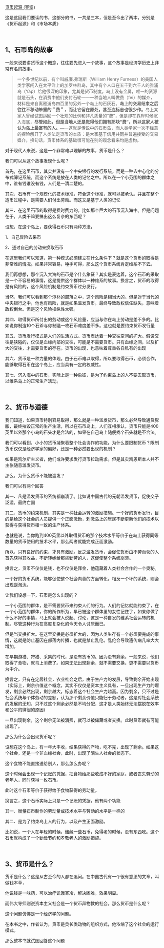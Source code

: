 <p></p><a href="http://link.zhihu.com/?target=https%3A//book.douban.com/subject/33161227/" data-draft-node="block" data-draft-type="link-card" data-image="https://picx.zhimg.com/v2-c4144372d7568875175aa5f1f5e065e8_l.jpg?source=d16d100b" data-image-width="270" data-image-height="270" class=" wrap external" target="_blank" rel="nofollow noreferrer">货币起源 (豆瓣)</a><p data-pid="qV4QoFcl">这是这回我们要读的书，这部分的书，一共是三本，但是至今出了两本，分别是《货币起源》和《市场本质》</p><p><br></p><h2>1、石币岛的故事</h2><p data-pid="mOrv3sHo">一般来说要讲货币这个概念，往往要先进入一个故事，这个故事是经济学历史上非常有名的故事。</p><blockquote data-pid="ahueIVDS">一个多世纪以前，有个叫威廉.弗瑞斯（William Henry Furness）的美国人类学家闯入在太平洋上的加罗林群岛，其中有个人口在五千到六千人的雅浦岛（Yap）给他很深的印象，尤其是货币制度。岛上没有金属，唯一的资源就是石头，在消费中他们支付石轮——一种当地人叫做费（fei）的媒介，材料是来自离雅浦岛四百里的另外一个岛上的石灰石。<b>岛上的交易结束之后往往不移动笨重的＂费＂，而让它留在原处，甚至连标志也很少作。</b>岛上某家人曾经试图运回一个壮观的比例和非凡质量的“费”，但是却在靠岸时候沉入海底，<b>尽管如此，但是当地人还是觉得他们拥有那块“费”，所以这家人被认为岛上最富有的人。—</b>—这就是传说中的石币岛，而人类学家一次不经意的探险解开了人类法定货币的本质：是大家基于信用共同并普遍接受的交易媒介，换句话，货币体系的基础很可能在别的观念看来均是虚构。</blockquote><p data-pid="piajss93">对于现代人来说，这是一个非常难以理解的故事，货币是什么？</p><p data-pid="iLf3NbCe">我们可以从这个故事发现什么呢？</p><p data-pid="mTI27bis">首先，在这里石币，其实并没有一个中央银行的发行系统，而是一种去中心化的分布式簿记系统，而这个系统是放在人类的记忆之中。所以在一个小范围的群体之中，谁有钱谁没有钱，人们是一清二楚的。</p><p data-pid="D6jCxZlJ">其次、石币有一个规模化的技术标准，符合这个标准，就可以被承认。并且在整个造币过程中，是需要人们付出劳动。而这又是基于人类的记忆</p><p data-pid="4a9yWMf_">其三、在这里石币的取得是费时费力的，比如那个巨大的石币沉入海中。但是问题在于，人类干嘛要搞出这么复杂的东西呢？</p><p data-pid="eNTnDh0D">设想，在这个岛上，要获得石币只有两种方法，</p><p data-pid="4QzWqyij">1、自己冒险去采币</p><p data-pid="fqBzFXUx">2、通过自己的劳动来换取石币</p><p data-pid="NYX6IcR-">在这里我们可以知道，第一种模式必须建立在什么条件下？就是这个货币的取得是非常难的情况。如果非常容易，唾手可得，那么这个货币系统肯定维系不下去。</p><p data-pid="P5Yh3TNm">我们再想想，那个沉入大海的石币是个什么象征？其实是表达着，这个石币的采取是一个不容易的事情，这是提供这个群体以一种维系的故事。换言之，货币的取得是有风险的，这个风险机制是约束货币过分发行。</p><p data-pid="fkwjcOO_">当然，我们可以看到那个淳朴的部落之中，这个风险是相当大的。但是对于当代的中央银行之中，他也有风险，就是如果滥发货币，最终导致政权信任缺失，意味着政权倒台。但是这个风险操纵性太强。</p><p data-pid="xgb5Uu1m">其四、取得货币所付出的劳动或这个风险量，应当与你在岛上劳动是差不多的。比如说你制造10个石斧与你制造一枚石币难度差不多。这也就是要约束货币发行量</p><p data-pid="HCa82yr4">其五、货币发行模式是人们的生活方式。货币表达着一种交往空间的扩大。假设交往是狭隘的，仅仅是血缘内部的交往，可能是不需要货币。只有血缘之间，以及扩大的交往，才需要货币的存在。货币的出现，也意味着尊重各自私有的出现</p><p data-pid="NedUIwMS">其六、货币是一种力量的体现。由于石币难以取得，所以要取得石币，必须合作，能够取得石币在这个岛上，应当具有一定的权威性。</p><p data-pid="GOrLjdeC">其七、沉入海中的石币，实际上是一种象征，是为了约束岛上的人不要去取货币，以维系岛上的正常生产活动。</p><p><br></p><h2>2、货币与道德</h2><p data-pid="8GuIWeYS">我们知道，如果货币特别容易取得，那么就是一种滥发货币，那么必然导致通货膨胀，最终摧毁正常的生产生活，所以在石币岛上，人们互相承认，货币只能是400英里以外那个小岛的石头才是合法的，如果在自己岛上随便找个石头就是不合法。</p><p data-pid="4drCyjeu">我们可以看到，小小的货币凝聚着整个社会协作的功能，为什么要限制货币？限制货币仅仅是经济学家的偏好，还是一种必然要出现的机制？</p><p data-pid="_vkCHQ1f">如果是凯尔斯主义者，他们或许要求发行货币拉动需求。但是其实凯恩斯本人并不主张随意滥发货币。</p><p data-pid="gPRORXxp">那么，为什么货币不能被滥发？</p><p data-pid="yJyPlpO9">我们可以有两个回答</p><p data-pid="1d11wVl1">其一、凡是滥发货币的系统都崩溃了。比如说中国古代的元朝滥发货币，促使交子泛滥，最终亡国</p><p data-pid="8CZgrPJv">其二、货币的约束机制，其实是一种社会运转的激励措施。一个好的货币发行，目的是给这个社会的人员提供一个正面激励，刺激岛上的居民不断更新他们的技术以获得与获得货币相一致的生产体系。</p><p data-pid="kRRfugZ8">也就是说，当你跑到400英里以外取得货币的那个技术水平等价于在岛上获得同等数量的货币使用的技术水平，那么两者就能完成正面激励。</p><p data-pid="2tGFt3IJ">所以，只有良好的约束，才具有激励。反之滥发货币，会促使货币由不劳而获的人首先获得其收益，不断转嫁给那些勤劳的人，这促使整个系统崩溃。</p><p data-pid="6S1Q3kK3">换言之，货币不仅仅是钱，也不仅仅是拜金，他蕴藏着人类社会合作的一个奥秘。</p><p data-pid="XotH6iNz">一个好的货币系统，能够促使整个社会向善的方面转化，相反一个坏的系统，则会出现逆淘汰。</p><p data-pid="NA7FBoig">让我们设想一下，石币是怎么出现的？</p><p data-pid="KBavi3Uv">一个小范围的群体，是不需要货币来约束人们的行为。人们的记忆就能约束了，在一个小范围的群体，你的所作所为，早已被这个群体里的女性记住了，如果你做了什么不好的事情，马上就会被人说起、讨论，这是一种自发的维系社会运转的机制。尽管这种行为在高度复杂化的今天令人讨厌而已。</p><p data-pid="PhXi0Ub_">但是当交换扩大。在这里交换是必须扩大的，因为人类生存有一个必须要完成的事情，这就是防止基因在部落内传播，也就是禁止乱伦。乱伦会导致遗传病几率大大增加。</p><p data-pid="vwrj5cvy">在早期游猎、狩猎、采集的时代，是没有货币的。因为没有剩余，一般来说，他们取得了食物，就马上消费了。如果无法出现剩余，就不需要交换，更不需要以货币为中介。</p><p data-pid="LnyO1SU9">换言之，只有在定居社会，农业社会之后，由于生产力的发展，导致剩余开始出现（实际上，剩余价值这个概念，其实不仅仅是资本主义具有，一旦出现生产力的爆发，剩余必然出现，剩余越大，标志着这个社会生产力越高。因为剩余，只不过是社会系统与个体劳动的差额，认为那个剩余价值只能归于劳动者，这是对社会系统的发展的无知，只不过这个剩余必然是不均分配，这才是人类始终无法摆脱在效率和公平的徘徊的原因）</p><p data-pid="7q5hjy_B">一旦出现剩余，这个剩余无法被消费，就可以被储藏或者交换。此时货币就有可能出现了。</p><p data-pid="8YMU_4yz">那么为什么会出现货币呢？</p><p data-pid="9GWxL8HD">设想在这个岛上，有一年大丰收，结果获得的产物，吃不完，出现了剩余。如果这个社会，还是一个非血缘社会，此时，出现了陌生人社会的状态下。</p><p data-pid="4vNnAKhr">这个食物不能直接送给别人，那么怎么办呢？</p><p data-pid="MCLXjPku">这个时候会出现一个记账的凭据，把食物给那些收成不好的家庭，或者丧失劳动的老年人，同时获得一枚石币。</p><p data-pid="ZDWIqWoM">此时这个石币等价于获得给予食物获得的劳动量。</p><p data-pid="givpoCnw">换言之，这个石币实际上只是一个记账的凭据，他有两个功能</p><p data-pid="0GYb_KQH">其一、衡量石币制作的劳动量或技术水平与劳动的水平是一样的</p><p data-pid="PWxejnJU">其二、是为了约束岛上人的行为，以及产生正面激励。</p><p data-pid="g5RTE8_O">比如说，一个人在年轻的时候，储藏一些石币，免得老的时候，没有东西吃。这个石币就构成了一个勤俭节约和孝敬老人的激励措施。</p><p><br></p><h2>3、货币是什么？</h2><p data-pid="aDfjaaM_">货币是什么？这是从古至今的人都在追问。在中国古代有一个很有意思的文章，叫做钱本草，</p><p data-pid="1zF5o5e6">他说钱是一味药，可以治疗饥饿寒冷，解决困难，效果明显。</p><p data-pid="8BSv8jPx">而伟大导师则说资本主义社会是一个货币拜物教的社会。那么货币是什么呢？</p><p data-pid="lXLWZhIw">这个问题仿佛是一个经济学的问题。</p><p data-pid="naLR4ndO">在本书之中，作者认为，货币是灵长类动物的组织方式，他浓缩了这个社会的运行模式。</p><p data-pid="F5TMrAOM">那么整本书就试图回答这个问题</p>